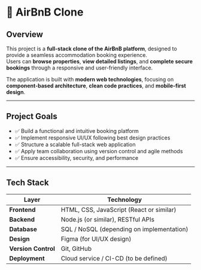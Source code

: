 # 🏡 AirBnB Clone

## Overview

This project is a **full-stack clone of the AirBnB platform**, designed to provide a seamless accommodation booking experience.  
Users can **browse properties**, **view detailed listings**, and **complete secure bookings** through a responsive and user-friendly interface.

The application is built with **modern web technologies**, focusing on **component-based architecture**, **clean code practices**, and **mobile-first design**.

---

## Project Goals

- ✅ Build a functional and intuitive booking platform
- ✅ Implement responsive UI/UX following best design practices
- ✅ Structure a scalable full-stack web application
- ✅ Apply team collaboration using version control and agile methods
- ✅ Ensure accessibility, security, and performance

---

## Tech Stack

| Layer               | Technology                                |
| ------------------- | ----------------------------------------- |
| **Frontend**        | HTML, CSS, JavaScript (React or similar)  |
| **Backend**         | Node.js (or similar), RESTful APIs        |
| **Database**        | SQL / NoSQL (depending on implementation) |
| **Design**          | Figma (for UI/UX design)                  |
| **Version Control** | Git, GitHub                               |
| **Deployment**      | Cloud service / CI-CD (to be defined)     |
